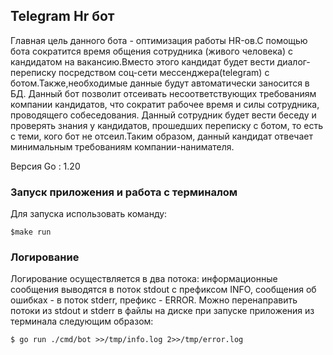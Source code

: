 ## Telegram Hr бот
Главная цель данного бота - оптимизация работы HR-ов.С помощью бота сократится время общения сотрудника (живого человека) с кандидатом на вакансию.Вместо этого кандидат будет вести диалог-переписку посредством соц-сети мессенджера(telegram) с ботом.Также,необходимые данные будут автоматически заносится в БД.
Данный бот позволит отсеивать несоответствующих  требованиям компании кандидатов, что сократит рабочее время и силы сотрудника, проводящего собеседования. Данный сотрудник будет вести беседу и проверять знания у кандидатов, прошедших переписку с ботом, то есть с теми, кого бот не отсеил.Таким образом, данный кандидат отвечает минимальным требованиям компании-нанимателя.


Версия Go : 1.20

### Запуск приложения и работа с терминалом
Для запуска использовать команду:
```
$make run
```


### Логирование
Логирование осуществляется в два потока: информационные сообщения выводятся в поток stdout с префиксом INFO, сообщения об ошибках - в поток stderr, префикс - ERROR.
Можно перенаправить потоки из stdout и stderr в файлы на диске при запуске приложения из терминала следующим образом:
```
$ go run ./cmd/bot >>/tmp/info.log 2>>/tmp/error.log
```